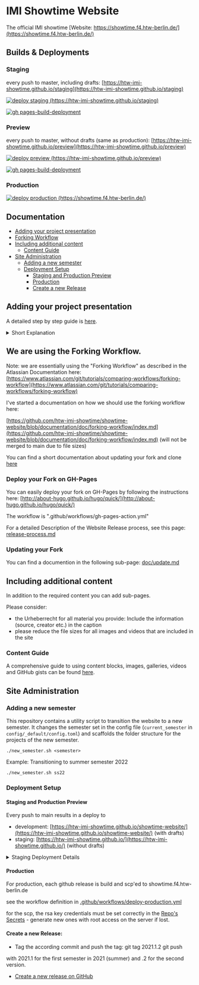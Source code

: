 # IMI Showtime Website
The official IMI showtime [Website: https://showtime.f4.htw-berlin.de/](https://showtime.f4.htw-berlin.de/)

## Builds & Deployments

### Staging

every push to master, including drafts: [https://htw-imi-showtime.github.io/staging](https://htw-imi-showtime.github.io/staging)

[![deploy staging (https://htw-imi-showtime.github.io/staging)](https://github.com/htw-imi-showtime/showtime-website/actions/workflows/deploy-staging.yml/badge.svg)](https://github.com/htw-imi-showtime/showtime-website/actions/workflows/deploy-staging.yml)

[![gh pages-build-deployment](https://github.com/htw-imi-showtime/staging/actions/workflows/pages/pages-build-deployment/badge.svg)](https://github.com/htw-imi-showtime/staging/actions/workflows/pages/pages-build-deployment)

### Preview

every push to master, without drafts (same as production): [https://htw-imi-showtime.github.io/preview](https://htw-imi-showtime.github.io/preview)

[![deploy preview (https://htw-imi-showtime.github.io/preview)](https://github.com/htw-imi-showtime/showtime-website/actions/workflows/deploy-preview.yml/badge.svg)](https://github.com/htw-imi-showtime/showtime-website/actions/workflows/deploy-preview.yml)

[![gh pages-build-deployment](https://github.com/htw-imi-showtime/preview/actions/workflows/pages/pages-build-deployment/badge.svg)](https://github.com/htw-imi-showtime/preview/actions/workflows/pages/pages-build-deployment)

### Production

[![deploy production (https://showtime.f4.htw-berlin.de/)](https://github.com/htw-imi-showtime/showtime-website/actions/workflows/deploy-production.yml/badge.svg)](https://github.com/htw-imi-showtime/showtime-website/actions/workflows/deploy-production.yml)

## Documentation

- [Adding your project presentation](#adding-your-project-presentation)
- [Forking Workflow](#we-are-using-the-forking-workflow)
- [Including additional content](#including-additional-content)
  - [Content Guide](#content-guide)
- [Site Administration](#site-administration)
  - [Adding a new semester](#adding-a-new-semester)
  - [Deployment Setup](#deployment-setup)
    - [Staging and Production Preview](#staging-and-production-preview)
    - [Production](#production-1)
    - [Create a new Release](#create-a-new-release)


## Adding your project presentation

A detailed step by step guide is [here](doc/git/adding_project.md).

<details>

<summary> Short Explanation </summary>

1. Fork the project to your GitHub account.
2. Clone the project:
(cloning the archive submodule is optional)

2.a Without archive submodule:

```
git clone --depth 1 git@github.com:<your-account>/showtime-website.git
cd showtime-website
```

```
git submodule update --init project-archive
```

2.b Complete with archive submodules:

```
git clone --depth 1 --recurse-submodules git@github.com:<your-account>/showtime-website.git
cd showtime-website
```

3. [Install Hugo (extended)](https://gohugo.io/getting-started/installing)

4. Create a branch. Never change main directly, but keep it synced with the main repository and discard the branch.

5. Create a new project directory for your project by duplicating either the bachelor's or the master's sample project directory:

```
cp -R archetypes/semester/bachelor/b0-template/ content/ws#_or_ss#/bachelor/b#-your-project/
```
```
cp -R archetypes/semester/master/m0-template/ content/ws#_or_ss#/master/m#-your-project/
```

6. Fill out your project's homepage `content/ws24/<bachelor/master>/##-your-project/_index.md` and any subpages in your project's directory you'd like to keep. Delete the subpages you don't need.

7. Preview your changes locally to make sure everything looks fine by executing `hugo server --buildDrafts` and visiting http://localhost:1313/ in your browser. (of use `make`)

8. Add your changes to the git index, commit them to the repository and push them to GitHub.

9. Create a new pull request on GitHub that merges your version of the repo's `master` branch onto the htw-imi-showtime `master` branch. For more info see [pull_request.md](doc/git/pull_request.md)

</details>


## We are using the Forking Workflow.

Note: we are essentially using the "Forking Workflow" as described in the Atlassian Documentation here:
[https://www.atlassian.com/git/tutorials/comparing-workflows/forking-workflow](https://www.atlassian.com/git/tutorials/comparing-workflows/forking-workflow)

I've started a documentation on how we should use the forking workflow here:

[https://github.com/htw-imi-showtime/showtime-website/blob/documentation/doc/forking-workflow/index.md](https://github.com/htw-imi-showtime/showtime-website/blob/documentation/doc/forking-workflow/index.md)
(will not be merged to main due to file sizes)

You can find a short documentation about updating your fork and clone [here](doc/git/update.md)

### Deploy your Fork on GH-Pages

You can easily deploy your fork on GH-Pages by following the instructions here:
[http://about-hugo.github.io/hugo/quick/](http://about-hugo.github.io/hugo/quick/)

The workflow is ".github/workflows/gh-pages-action.yml"

For a detailed Description of the Website Release process, see this page: [release-process.md](./release-process.md)

### Updating your Fork

You can find a documention in the following sub-page: [doc/update.md](doc/update.md)


## Including additional content
In addition to the required content you can add sub-pages. 

Please consider:
- the Urheberrecht for all material you provide: Include the information (source, creator etc.) in the caption
- please reduce the file sizes for all images and videos that are included in the site


### Content Guide

A comprehensive guide to using content blocks, images, galleries, videos and GitHub gists can be found [here](doc/project/content_guide.md).


## Site Administration

### Adding a new semester
This repository contains a utility script to transition the website to a new semester.
It changes the semester set in the config file (`current_semester` in `config/_default/config.toml`) and
scaffolds the folder structure for the projects of the new semester.
```shell
./new_semester.sh <semester>
```
Example: Transitioning to summer semester 2022
```shell
./new_semester.sh ss22
```

### Deployment Setup

#### Staging and Production Preview

Every push to main results in a deploy to 
- development: [https://htw-imi-showtime.github.io/showtime-website/](https://htw-imi-showtime.github.io/showtime-website/) (with drafts)
- staging: [https://htw-imi-showtime.github.io/](https://htw-imi-showtime.github.io/) (without drafts)

<details>
<summary> Staging Deployment Details </summary>

Every push on main is deployed to the Github Page in the repo
https://github.com/htw-imi-showtime/htw-imi-showtime.github.io

see the workflow definition in [.github/workflows/deploy-staging.yml](.github/workflows/deploy-staging.yml)

the secret ACTIONS_DEPLOY_KEY in
https://github.com/htw-imi-showtime/showtime-website/settings/secrets/actions

is defined in
https://github.com/htw-imi-showtime/htw-imi-showtime.github.io/settings/keys
</details>

#### Production

For production, each github release is build and scp'ed to showtime.f4.htw-berlin.de

see the workflow definition in [.github/workflows/deploy-production.yml](.github/workflows/deploy-production.yml)

for the scp, the rsa key credentials must be set correctly in the [Repo's Secrets](https://github.com/htw-imi-showtime/showtime-website/settings/secrets/actions) - generate new ones with root access on the server if lost.

#### Create a new Release:

- Tag the according commit and push the tag:
    git tag 2021.1.2
    git push <tag>

with 2021.1 for the first semester in 2021 (summer) and .2 for the second version.


- [Create a new release on GitHub](https://github.com/htw-imi-showtime/showtime-website/releases)
